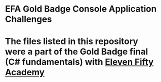 <h1> EFA Gold Badge Console Application Challenges <h1>

The files listed in this repository were a part of the Gold Badge final (C# fundamentals) with [Eleven Fifty Academy](https://www.elevenfifty.org/)

